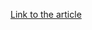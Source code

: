 [Link to the article](https://thehackernews.com/2025/01/cisa-and-fda-warn-of-critical-backdoor.html)
